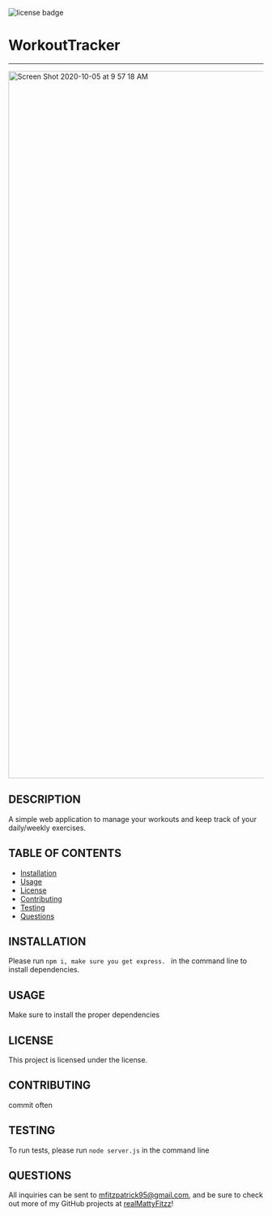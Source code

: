 ![license badge](https://img.shields.io/badge/license--blue)
  # WorkoutTracker
  -----------------
  
  <img width="1393" alt="Screen Shot 2020-10-05 at 9 57 18 AM" src="https://user-images.githubusercontent.com/67922824/95109275-3c17a680-06f1-11eb-89fe-9933453112da.png">
  
  ## DESCRIPTION
  A simple web application to manage your workouts and keep track of your daily/weekly exercises.
  ## TABLE OF CONTENTS
  * [Installation](#installation)
  * [Usage](#usage)
  * [License](#license)
  * [Contributing](#contributing)
  * [Testing](#testing)
  * [Questions](#questions)
  ## INSTALLATION
  Please run `npm i, make sure you get express. ` in the command line to install dependencies.
  ## USAGE
  Make sure to install the proper dependencies 
  ## LICENSE
  This project is licensed under the  license.
  ## CONTRIBUTING
  commit often
  ## TESTING
  To run tests, please run `node server.js` in the command line
  ## QUESTIONS
  All inquiries can be sent to mfitzpatrick95@gmail.com, and be sure to check out more of my GitHub projects at [realMattyFitzz](https://www.github.com/realMattyFitzz)!
